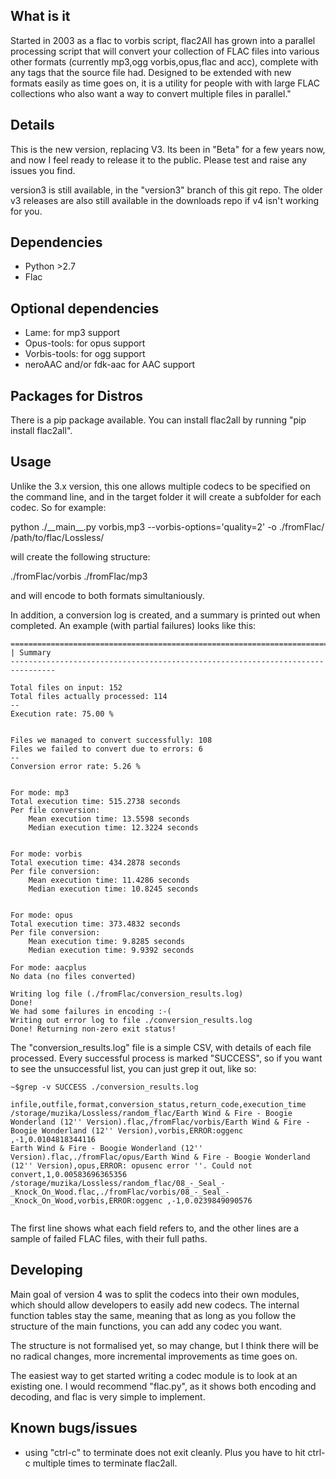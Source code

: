 ## What is it
Started in 2003 as a flac to vorbis script, flac2All has grown into a parallel processing script that will convert your collection of FLAC files into various other formats (currently mp3,ogg vorbis,opus,flac and acc), complete with any tags that the source file had. Designed to be extended with new formats easily as time goes on, it is a utility for people with with large FLAC collections who also want a way to convert multiple files in parallel."
## Details

This is the new version, replacing V3. Its been in "Beta" for a few years now, and now I feel ready to release it to the public. Please test and raise any issues you find. 

version3 is still available, in the "version3" branch of this git repo. The older v3 releases are also still available in the downloads repo if v4 isn't working for you. 

## Dependencies
* Python >2.7
* Flac

## Optional dependencies
* Lame: for mp3 support
* Opus-tools: for opus support
* Vorbis-tools: for ogg support
* neroAAC and/or fdk-aac  for AAC support


## Packages for Distros
There is a pip package available. You can install flac2all by running  "pip install flac2all".


## Usage
Unlike the 3.x version, this one allows multiple codecs to be specified on the command line, and in the target folder it will create a subfolder for each codec. So for example:

python ./\_\_main\_\_.py vorbis,mp3 --vorbis-options='quality=2' -o ./fromFlac/ /path/to/flac/Lossless/

will create the following structure:

./fromFlac/vorbis
./fromFlac/mp3

and will encode to both formats simultaniously.

In addition, a conversion log is created, and a summary is printed out when completed. An example (with partial failures) looks like this:

```
================================================================================
| Summary
--------------------------------------------------------------------------------

Total files on input: 152
Total files actually processed: 114
--
Execution rate: 75.00 %


Files we managed to convert successfully: 108
Files we failed to convert due to errors: 6
--
Conversion error rate: 5.26 %


For mode: mp3
Total execution time: 515.2738 seconds
Per file conversion:
	Mean execution time: 13.5598 seconds
	Median execution time: 12.3224 seconds


For mode: vorbis
Total execution time: 434.2878 seconds
Per file conversion:
	Mean execution time: 11.4286 seconds
	Median execution time: 10.8245 seconds


For mode: opus
Total execution time: 373.4832 seconds
Per file conversion:
	Mean execution time: 9.8285 seconds
	Median execution time: 9.9392 seconds

For mode: aacplus
No data (no files converted)

Writing log file (./fromFlac/conversion_results.log)
Done!
We had some failures in encoding :-(
Writing out error log to file ./conversion_results.log
Done! Returning non-zero exit status! 

```

The "conversion_results.log" file is a simple CSV, with details of each file processed. Every successful process is marked "SUCCESS", so if you want to see the unsuccessful list, you can just grep it out, like so:

```
~$grep -v SUCCESS ./conversion_results.log

infile,outfile,format,conversion_status,return_code,execution_time
/storage/muzika/Lossless/random_flac/Earth Wind & Fire - Boogie Wonderland (12'' Version).flac,/fromFlac/vorbis/Earth Wind & Fire - Boogie Wonderland (12'' Version),vorbis,ERROR:oggenc ,-1,0.0104818344116
Earth Wind & Fire - Boogie Wonderland (12'' Version).flac,./fromFlac/opus/Earth Wind & Fire - Boogie Wonderland (12'' Version),opus,ERROR: opusenc error ''. Could not convert,1,0.00583696365356
/storage/muzika/Lossless/random_flac/08_-_Seal_-_Knock_On_Wood.flac,./fromFlac/vorbis/08_-_Seal_-_Knock_On_Wood,vorbis,ERROR:oggenc ,-1,0.0239849090576


 ```

The first line shows what each field refers to, and the other lines are a sample of failed FLAC files, with their full paths.

## Developing

Main goal of version 4 was to split the codecs into their own modules, which should allow developers to easily add new codecs. The internal function tables stay the same, meaning that as long as you follow the structure of the main functions, you can add any codec you want.

The structure is not formalised yet, so may change, but I think there will be no radical changes, more incremental improvements as time goes on.

The easiest way to get started writing a codec module is to look at an existing one. I would recommend "flac.py", as it shows both encoding and decoding, and flac is very simple to implement.

## Known bugs/issues

* using "ctrl-c" to terminate does not exit cleanly. Plus you have to hit ctrl-c multiple times to terminate flac2all.

